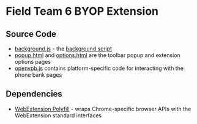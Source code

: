 # Field Team 6 BYOP Extension

## Source Code

- [background.js](./background.js) - the [background script](https://developer.mozilla.org/en-US/docs/Mozilla/Add-ons/WebExtensions/Anatomy_of_a_WebExtension#Background_scripts)
- [popup.html](./popup.html) and [options.html](./options.html) are the toolbar popup and extension options pages
- [openvpb.js](./openvpb.js) contains platform-specific code for interacting with the phone bank pages

## Dependencies
- [WebExtension Polyfill](https://github.com/mozilla/webextension-polyfill) - wraps Chrome-specific browser APIs with the WebExtension standard interfaces